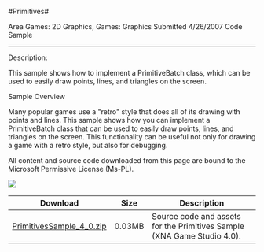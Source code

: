 #Primitives#

Area
Games: 2D Graphics, Games: Graphics
Submitted
4/26/2007
Code Sample

---

Description:

This sample shows how to implement a PrimitiveBatch class, which can be used to easily draw points, lines, and triangles on the screen.

Sample Overview

Many popular games use a "retro" style that does all of its drawing with points and lines. This sample shows how you can implement a PrimitiveBatch class that can be used to easily draw points, lines, and triangles on the screen. This functionality can be useful not only for drawing a game with a retro style, but also for debugging.


All content and source code downloaded from this page are bound to the Microsoft Permissive License (Ms-PL).

![](https://github.com/kniEngine/XNAGameStudio/blob/main/Images/XNA_Pritives_01_small.jpg)

Download | Size | Description
---|---|---|
[PrimitivesSample_4_0.zip](https://github.com/kniEngine/XNAGameStudio/blob/main/Samples/PrimitivesSample_4_0.zip?raw=true) | 0.03MB | Source code and assets for the Primitives Sample (XNA Game Studio 4.0). 